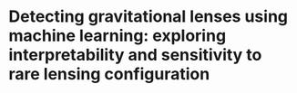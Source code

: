 # Detecting gravitational lenses using machine learning: exploring interpretability and sensitivity to rare lensing configuration
